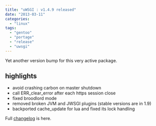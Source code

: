 ```yaml
---
title: "uWSGI : v1.4.9 released"
date: "2013-03-11"
categories: 
  - "linux"
tags: 
  - "gentoo"
  - "portage"
  - "release"
  - "uwsgi"
---
```


Yet another version bump for this very active package.

## highlights

- avoid crashing carbon on master shutdown
- call ERR_clear_error after each https session close
- fixed broodlord mode
- removed broken JVM and JWSGI plugins (stable versions are in 1.9)
- backported cache_update for lua and fixed its lock handling

Full [changelog](http://lists.unbit.it/pipermail/uwsgi/2013-March/005591.html) is here.
